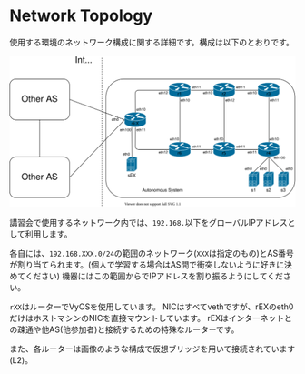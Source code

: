 # Network Topology

使用する環境のネットワーク構成に関する詳細です。構成は以下のとおりです。

![network topology](/assets/topology.drawio.svg)

講習会で使用するネットワーク内では、`192.168.`以下をグローバルIPアドレスとして利用します。

各自には、`192.168.XXX.0/24`の範囲のネットワーク(`XXX`は指定のもの)とAS番号が割り当てられます。(個人で学習する場合はAS間で衝突しないように好きに決めてください)
機器にはこの範囲からでIPアドレスを割り振るようにしてください。

`rXX`はルーターでVyOSを使用しています。
NICはすべてvethですが、rEXのeth0だけはホストマシンのNICを直接マウントしています。
rEXはインターネットとの疎通や他AS(他参加者)と接続するための特殊なルーターです。

また、各ルーターは画像のような構成で仮想ブリッジを用いて接続されています(L2)。
